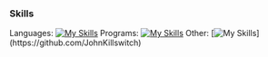 ### Skills

Languages: [![My Skills](https://skillicons.dev/icons?i=cs,kotlin,py,java)](https://github.com/JohnKillswitch)
Programs: [![My Skills](https://skillicons.dev/icons?i=ai,ideaps,unity,git)](https://github.com/JohnKillswitch)
Other: [![My Skills](https://skillicons.dev/icons?i=spring,sqlite,unity,git,maven,gradle,)](https://github.com/JohnKillswitch)
